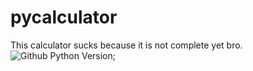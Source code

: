 # pycalculator
This calculator sucks because it is not complete yet bro.
![Github Python Version](https://img.shields.io/github/pipenv/locked/python-version/javaspence/Py-Calculator);
